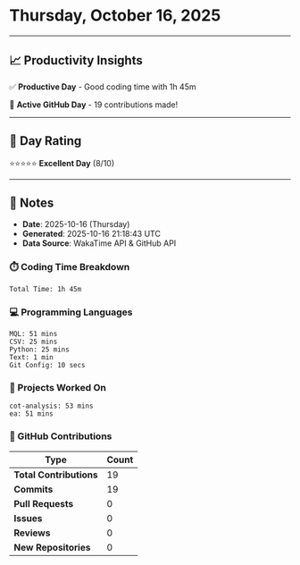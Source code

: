# Thursday, October 16, 2025

---

## 📈 Productivity Insights

✅ **Productive Day** - Good coding time with 1h 45m

🚀 **Active GitHub Day** - 19 contributions made!

---

## 🎯 Day Rating

⭐⭐⭐⭐⭐ **Excellent Day** (8/10)

---

## 📝 Notes

- **Date**: 2025-10-16 (Thursday)
- **Generated**: 2025-10-16 21:18:43 UTC
- **Data Source**: WakaTime API & GitHub API


### ⏱️ Coding Time Breakdown

```
Total Time: 1h 45m
```

### 💻 Programming Languages

```
MQL: 51 mins
CSV: 25 mins
Python: 25 mins
Text: 1 min
Git Config: 10 secs
```

### 📂 Projects Worked On

```
cot-analysis: 53 mins
ea: 51 mins

```


### 🐙 GitHub Contributions

| Type | Count |
|------|-------|
| **Total Contributions** | 19 |
| **Commits** | 19 |
| **Pull Requests** | 0 |
| **Issues** | 0 |
| **Reviews** | 0 |
| **New Repositories** | 0 |

